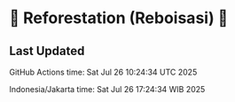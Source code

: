 
# 🌳 Reforestation (Reboisasi) 🌲

## Last Updated

GitHub Actions time: Sat Jul 26 10:24:34 UTC 2025

Indonesia/Jakarta time: Sat Jul 26 17:24:34 WIB 2025
